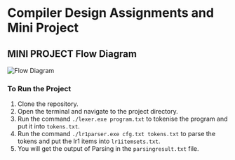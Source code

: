 # Compiler Design Assignments and Mini Project

## MINI PROJECT Flow Diagram
![Flow Diagram](projectflow.png)

### To Run the Project
1. Clone the repository.
2. Open the terminal and navigate to the project directory.
3. Run the command `./lexer.exe program.txt` to tokenise the program and put it into `tokens.txt`.
4. Run the command `./lr1parser.exe cfg.txt tokens.txt` to parse the tokens and put the lr1 items into `lr1itemsets.txt`. 
5. You will get the output of Parsing in the `parsingresult.txt` file.
